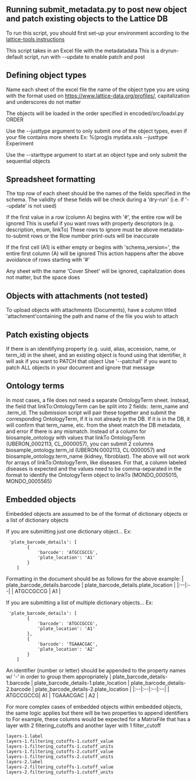 Running submit_metadata.py to post new object and patch existing objects to the Lattice DB
---------------- 
To run this script, you should first set-up your environment according to the [lattice-tools instructions](../README.md)

This script takes in an Excel file with the metadatadata
This is a dryrun-default script, run with --update to enable patch and post

Defining object types
---------------- 
Name each sheet of the excel file the name of the object type you are using
with the format used on https://www.lattice-data.org/profiles/,
capitalization and underscores do not matter

The objects will be loaded in the order specified in encoded/src/loadxl.py ORDER

Use the --justtype argument to only submit one of the object types, even if your file contains more sheets
Ex: %(prog)s mydata.xsls --justtype Experiment

Use the --starttype argument to start at an object type and only submit the sequential objects

Spreadsheet formatting
---------------- 
The top row of each sheet should be the names of the fields specified in the schema.
The validity of these fields will be check during a 'dry-run' (i.e. if '--update' is not used)

If the first value in a row (column A) begins with '#', the entire row will be ignored
This is useful if you want rows with property descriptors (e.g. description, enum, linkTo)
These rows to ignore must be above metadata-to-submit rows or the Row number print-outs will be inaccurate

If the first cell (A1) is either empty or begins with 'schema_version=', the entire first column (A) will be ignored
This action happens after the above avoidance of rows starting with '#'

Any sheet with the name 'Cover Sheet' will be ignored, capitalization does not matter, but the space does

Objects with attachments (not tested)
---------------- 
To upload objects with attachments (Documents), have a column titled 'attachment'containing the
path and name of the file you wish to attach

Patch existing objects
---------------- 
If there is an idenitifying property (e.g. uuid, alias, accession, name, or term_id) in the sheet,
and an existing object is found using that identifier, it will ask if you want to PATCH that object
Use '--patchall' if you want to patch ALL objects in your document and ignore that message

Ontology terms
---------------- 
In most cases, a file does not need a separate OntologyTerm sheet. Instead, the field that linkTo:OntologyTerm
can be split into 2 fields: <property>.term_name and <property>.term_id. The submission script will pair these
together and submit the corresponding OntologyTerm, if it is not already in the DB. If it is in the DB, it will
confirm that term_name, etc. from the sheet match the DB metadata, and error if there is any mismatch.
Instead of a column for biosample_ontology with values that linkTo OntologyTerm (UBERON_0002113, CL_0000057),
you can submit 2 columns biosample_ontology.term_id (UBERON:0002113, CL:0000057) and biosample_ontology.term_name (kidney, fibroblast).
The above will not work for arrays of linkTo:OntologyTerm, like diseases. For that, a column labeled diseases is
expected and the values need to be comma-separated in the format to identify the OntologyTerm object to linkTo (MONDO_0005015, MONDO_0005565)

Embedded objects
---------------- 
Embedded objects are assumed to be of the format of dictionary objects or a list of dictionary objects

If you are submitting just one dictionary object...
Ex:

	 'plate_barcode_details': [
			{
				'barcode': 'ATGCCGCCG',
				'plate_location': 'A1'
			}
		]
Formatting in the document should be as follows for the above example:
| plate_barcode_details.barcode | plate_barcode_details.plate_location |
|:--|:--|
| ATGCCGCCG | A1 |

If you are submitting a list of multiple dictionary objects...
Ex:

	 'plate_barcode_details': [
			{
				'barcode': 'ATGCCGCCG',
				'plate_location': 'A1'
			},
			{
				'barcode': 'TGAAACGAC',
				'plate_location': 'A2'
			}
		]

An identifier (number or letter) should be appended to the property names w/ '-' in order to group them appropriately
| plate_barcode_details-1.barcode | plate_barcode_details-1.plate_location | plate_barcode_details-2.barcode | plate_barcode_details-2.plate_location |
|:--|:--|:--|:--|
| ATGCCGCCG| A1 | TGAAACGAC | A2 |

For more complex cases of embedded objects within embedded objects, the same logic applies but there will be two properties to append identifiers to
For example, these columns would be expected for a MatrixFile that has a layer with 2 filtering_cutoffs and another layer with 1 filter_cutoff

	layers-1.label
	layers-1.filtering_cutoffs-1.cutoff_value
	layers-1.filtering_cutoffs-1.cutoff_units
	layers-1.filtering_cutoffs-2.cutoff_value
	layers-1.filtering_cutoffs-2.cutoff_units
	layers-2.label
	layers-2.filtering_cutoffs-1.cutoff_value
	layers-2.filtering_cutoffs-1.cutoff_units
